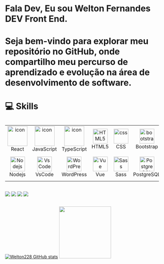 # Fala Dev, Eu sou Welton Fernandes DEV Front End.
# Seja bem-vindo para explorar meu repositório no GitHub, onde compartilho meu percurso de aprendizado e evolução na área de desenvolvimento de software.

# 💻 Skills
<div style="display: flex; align-items: flex-start; align: center">
    <table align="center">
        <tr>
            <td align="center" width="96">
                <img src="https://techstack-generator.vercel.app/react-icon.svg" alt="icon" width="65" height="65" />
                <br>React
            </td>
            <td align="center" width="96">
                <img src="https://techstack-generator.vercel.app/js-icon.svg" alt="icon" width="65" height="65" />
                <br>JavaScript
            </td>
            <td align="center" width="96">
                <img src="https://techstack-generator.vercel.app/ts-icon.svg" alt="icon" width="65" height="65" />
                <br>TypeScript
            </td>
            <td align="center" width="96">
                <img src="https://skillicons.dev/icons?i=html" width="48" height="48" alt="HTML5" />
                <br>HTML5
            </td>
            <td align="center" width="96">
                <img src="https://skillicons.dev/icons?i=css" width="48" height="48" alt="css" />
                <br>CSS
            </td>
            <td align="center" width="96">
                <img src="https://skillicons.dev/icons?i=bootstrap" width="48" height="48" alt="bootstrap" />
                <br>Bootstrap
            </td>
            <td align="center" width="96">
                <img src="https://skillicons.dev/icons?i=tailwind" width="48" height="48" alt="tailwind" />
                <br>Tailwind
            </td>
            <td align="center" width="96">
                <img src="https://skillicons.dev/icons?i=jquery" width="48" height="48" alt="jQuery" />
                <br>jQuery
            </td>
        </tr>
        <tr>
            <td align="center" width="96">
                <img src="https://skillicons.dev/icons?i=nodejs" width="48" height="48" alt="Nodejs" />
                <br>Nodejs
            </td>
            </td>
            <td align="center" width="96">
                <img src="https://skillicons.dev/icons?i=vscode" width="48" height="48" alt="VsCode" />
                <br>VsCode
            </td>
            <td align="center" width="96">
                <img src="https://skillicons.dev/icons?i=wordpress" width="48" height="48" alt="WordPress" />
                <br>WordPress
            </td>
            <td align="center" width="96">
                <img src="https://skillicons.dev/icons?i=vue" width="48" height="48" alt="Vue" />
                <br>Vue
            </td>
            <td align="center" width="96">
                <img src="https://skillicons.dev/icons?i=sass" width="48" height="48" alt="Sass" />
                <br>Sass
            </td>
            <td align="center" width="96">
                <img src="https://skillicons.dev/icons?i=postgres" width="48" height="48" alt="PostgreSQL" />
                <br>PostgreSQL
            </td>
            <td align="center" width="96">
                <img src="https://techstack-generator.vercel.app/github-icon.svg" alt="icon" width="65" height="65" />
                <br>Github
            </td>
            <td align="center" width="96">
                <img src="https://user-images.githubusercontent.com/25181517/192108372-f71d70ac-7ae6-4c0d-8395-51d8870c2ef0.png"
                    width="48" height="48" alt="Git" />
                <br>Git
            </td>
        </tr>
    </table>
    <br><br>


</div>

<div> <br>
  <a href="-------------------" target="_blank"><img src="https://img.shields.io/badge/-Instagram-%23E4405F?style=for-the-badge&logo=instagram&logoColor=white" target="_blank"></a>
 <a href="https://discord.com/channels/@me" target="_blank"><img src="https://img.shields.io/badge/Discord-7289DA?style=for-the-badge&logo=discord&logoColor=white" target="_blank"></a> 
  <a href = "mailto:welton.devv@gmail.com"><img src="https://img.shields.io/badge/-Gmail-%23333?style=for-the-badge&logo=gmail&logoColor=white" target="_blank"></a>
  <a href="https://www.linkedin.com/in/welton-fernandes-6b93b318a/" target="_blank"><img src="https://img.shields.io/badge/-LinkedIn-%230077B5?style=for-the-badge&logo=linkedin&logoColor=white" target="_blank"></a> 
  
</div>

##

<div align="left" >
  
  <a href="https://github.com/Welton228/Welton228/">
  <img src="https://github-readme-stats.vercel.app/api?username=Welton228&show_icons=true&hide=stars,&count_private=true&show_icons=true&border=true&show&theme=chartreuse-dark" alt="Welton228 GitHub stats" /></a>

  <img height="170em" src="https://github-readme-stats.vercel.app/api/top-langs/?username=Welton228&layout=compact&langs_count=7&theme=chartreuse-dark"/>
</div>




